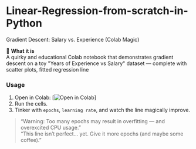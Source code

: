 # Linear-Regression-from-scratch-in-Python

Gradient Descent: Salary vs. Experience (Colab Magic) 

🚀 **What it is**  
A quirky and educational Colab notebook that demonstrates gradient descent on a toy "Years of Experience vs Salary" dataset — complete with scatter plots, fitted regression line

###  Usage
1. Open in Colab: [![Open in Colab](https://colab.research.google.com/drive/1lCbZLIiCAeVczfadUyRlsUhbq3-kZ0KQ?usp=drive_link)] 
2. Run the cells.
3. Tinker with `epochs`, `learning rate`, and watch the line magically improve.


> “Warning: Too many epochs may result in overfitting — and overexcited CPU usage.”  
> “This line isn’t perfect... yet. Give it more epochs (and maybe some coffee).”
